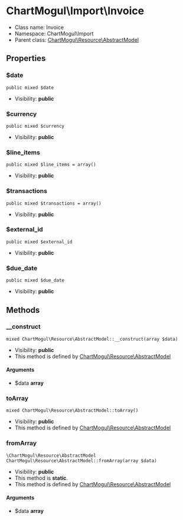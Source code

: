 ChartMogul\Import\Invoice
===============






* Class name: Invoice
* Namespace: ChartMogul\Import
* Parent class: [ChartMogul\Resource\AbstractModel](ChartMogul-Resource-AbstractModel.md)





Properties
----------


### $date

    public mixed $date





* Visibility: **public**


### $currency

    public mixed $currency





* Visibility: **public**


### $line_items

    public mixed $line_items = array()





* Visibility: **public**


### $transactions

    public mixed $transactions = array()





* Visibility: **public**


### $external_id

    public mixed $external_id





* Visibility: **public**


### $due_date

    public mixed $due_date





* Visibility: **public**


Methods
-------


### __construct

    mixed ChartMogul\Resource\AbstractModel::__construct(array $data)





* Visibility: **public**
* This method is defined by [ChartMogul\Resource\AbstractModel](ChartMogul-Resource-AbstractModel.md)


#### Arguments
* $data **array**



### toArray

    mixed ChartMogul\Resource\AbstractModel::toArray()





* Visibility: **public**
* This method is defined by [ChartMogul\Resource\AbstractModel](ChartMogul-Resource-AbstractModel.md)




### fromArray

    \ChartMogul\Resource\AbstractModel ChartMogul\Resource\AbstractModel::fromArray(array $data)





* Visibility: **public**
* This method is **static**.
* This method is defined by [ChartMogul\Resource\AbstractModel](ChartMogul-Resource-AbstractModel.md)


#### Arguments
* $data **array**


